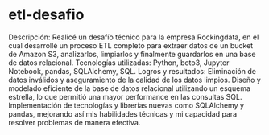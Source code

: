 # etl-desafio
Descripción: Realicé un desafío técnico para la empresa Rockingdata, en el cual desarrollé un proceso ETL completo para extraer datos de un bucket de Amazon S3, analizarlos, limpiarlos y finalmente guardarlos en una base de datos relacional.
Tecnologías utilizadas: Python, boto3, Jupyter Notebook, pandas, SQLAlchemy, SQL.
Logros y resultados:
Eliminación de datos inválidos y aseguramiento de la calidad de los datos limpios.
Diseño y modelado eficiente de la base de datos relacional utilizando un esquema estrella, lo que permitió una mayor performance en las consultas SQL.
Implementación de tecnologías y librerías nuevas como SQLAlchemy y pandas, mejorando así mis habilidades técnicas y mi capacidad para resolver problemas de manera efectiva.
